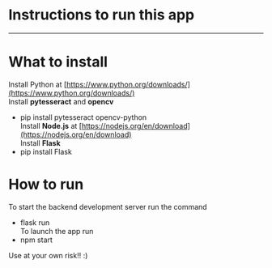 # Instructions to run this app
---
# What to install
Install Python at [https://www.python.org/downloads/](https://www.python.org/downloads/)  
Install **pytesseract** and **opencv**  
- pip install pytesseract opencv-python  
Install **Node.js** at [https://nodejs.org/en/download](https://nodejs.org/en/download)  
Install **Flask**
- pip install Flask  

# How to run
To start the backend development server run the command  
- flask run  
To launch the app run
- npm start  

Use at your own risk!! :)
